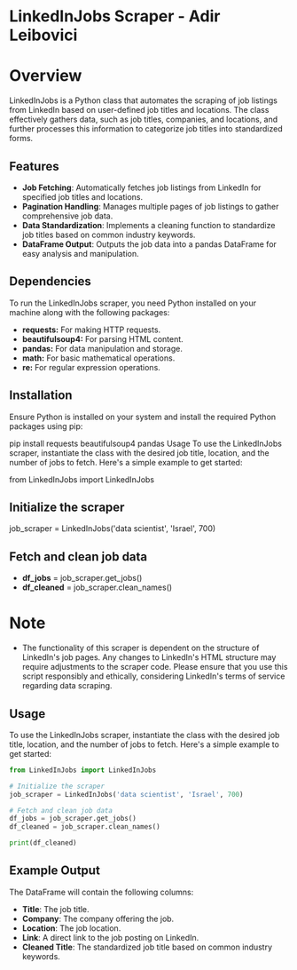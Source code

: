 # LinkedInJobs Scraper - Adir Leibovici

# Overview
LinkedInJobs is a Python class that automates the scraping of job listings from LinkedIn based on user-defined job titles and locations. The class effectively gathers data, such as job titles, companies, and locations, and further processes this information to categorize job titles into standardized forms.

## Features
- **Job Fetching**: Automatically fetches job listings from LinkedIn for specified job titles and locations.
- **Pagination Handling**: Manages multiple pages of job listings to gather comprehensive job data.
- **Data Standardization**: Implements a cleaning function to standardize job titles based on common industry keywords.
- **DataFrame Output**: Outputs the job data into a pandas DataFrame for easy analysis and manipulation.

## Dependencies
To run the LinkedInJobs scraper, you need Python installed on your machine along with the following packages:

- **requests:** For making HTTP requests.
- **beautifulsoup4:** For parsing HTML content.
- **pandas:** For data manipulation and storage.
- **math:** For basic mathematical operations.
- **re:** For regular expression operations.

## Installation
Ensure Python is installed on your system and install the required Python packages using pip:

pip install requests beautifulsoup4 pandas
Usage
To use the LinkedInJobs scraper, instantiate the class with the desired job title, location, and the number of jobs to fetch. Here's a simple example to get started:

from LinkedInJobs import LinkedInJobs

## Initialize the scraper
job_scraper = LinkedInJobs('data scientist', 'Israel', 700)

## Fetch and clean job data
- **df_jobs** = job_scraper.get_jobs()
- **df_cleaned** = job_scraper.clean_names()

# Note
- The functionality of this scraper is dependent on the structure of LinkedIn's job pages. Any changes to LinkedIn's HTML structure may require adjustments to the scraper code.
Please ensure that you use this script responsibly and ethically, considering LinkedIn's terms of service regarding data scraping.



## Usage
To use the LinkedInJobs scraper, instantiate the class with the desired job title, location, and the number of jobs to fetch. Here's a simple example to get started:
``` python
from LinkedInJobs import LinkedInJobs

# Initialize the scraper
job_scraper = LinkedInJobs('data scientist', 'Israel', 700)

# Fetch and clean job data
df_jobs = job_scraper.get_jobs()
df_cleaned = job_scraper.clean_names()

print(df_cleaned)
```
## Example Output

The DataFrame will contain the following columns:

- **Title**: The job title.
- **Company**: The company offering the job.
- **Location**: The job location.
- **Link**: A direct link to the job posting on LinkedIn.
- **Cleaned Title**: The standardized job title based on common industry keywords.

